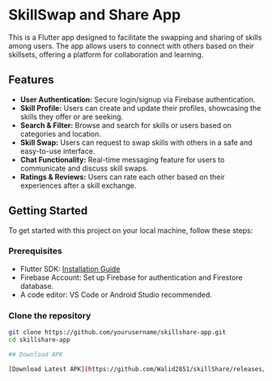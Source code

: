 # SkillSwap and Share App

This is a Flutter app designed to facilitate the swapping and sharing of skills among users. The app allows users to connect with others based on their skillsets, offering a platform for collaboration and learning.

## Features

- **User Authentication:** Secure login/signup via Firebase authentication.
- **Skill Profile:** Users can create and update their profiles, showcasing the skills they offer or are seeking.
- **Search & Filter:** Browse and search for skills or users based on categories and location.
- **Skill Swap:** Users can request to swap skills with others in a safe and easy-to-use interface.
- **Chat Functionality:** Real-time messaging feature for users to communicate and discuss skill swaps.
- **Ratings & Reviews:** Users can rate each other based on their experiences after a skill exchange.

## Getting Started

To get started with this project on your local machine, follow these steps:

### Prerequisites

- Flutter SDK: [Installation Guide](https://docs.flutter.dev/get-started/install)
- Firebase Account: Set up Firebase for authentication and Firestore database.
- A code editor: VS Code or Android Studio recommended.

### Clone the repository

```bash
git clone https://github.com/yourusername/skillshare-app.git
cd skillshare-app

## Download APK  

[Download Latest APK](https://github.com/Walid2851/skillShare/releases/tag/v1.0.0)


